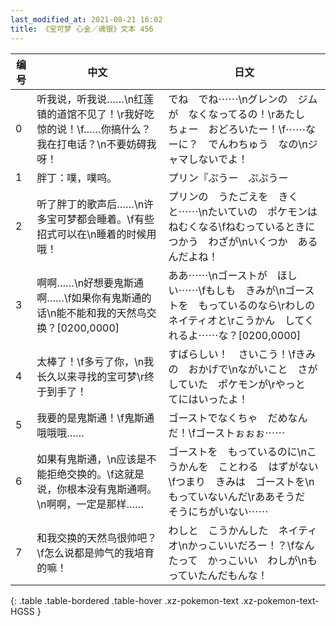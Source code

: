```yaml
---
last_modified_at: 2021-08-21 16:02
title: 《宝可梦 心金／魂银》文本 456
---
```

| 编号 | 中文 | 日文 |
| ---- | ---- | ---- |
| 0 | 听我说，听我说……\n红莲镇的道馆不见了！\r我好吃惊的说！\f……你搞什么？我在打电话？\n不要妨碍我呀！ | でね　でね⋯⋯\nグレンの　ジムが　なくなってるの！\rあたし　ちょー　おどろいたー！\f⋯⋯なーに？　でんわちゅう　なの\nジャマしないでよ！ |
| 1 | 胖丁：噗，噗呜。 | プリン『ぷうー　ぷぷうー |
| 2 | 听了胖丁的歌声后……\n许多宝可梦都会睡着。\f有些招式可以在\n睡着的时候用哦！ | プリンの　うたごえを　きくと⋯⋯\nたいていの　ポケモンは　ねむくなる\fねむっているときに　つかう　わざが\nいくつか　あるんだよね！ |
| 3 | 啊啊……\n好想要鬼斯通啊……\f如果你有鬼斯通的话\n能不能和我的天然鸟交换？[0200,0000] | ああ⋯⋯\nゴーストが　ほしい⋯⋯\fもしも　きみが\nゴーストを　もっているのなら\rわしの　ネイティオと\rこうかん　してくれるよ⋯⋯な？[0200,0000] |
| 4 | 太棒了！\f多亏了你，\n我长久以来寻找的宝可梦\r终于到手了！ | すばらしい！　さいこう！\fきみの　おかげで\nながいこと　さがしていた　ポケモンが\rやっと　てにはいったよ！ |
| 5 | 我要的是鬼斯通！\f鬼斯通哦哦哦…… | ゴーストでなくちゃ　だめなんだ！\fゴーストぉぉぉ⋯⋯ |
| 6 | 如果有鬼斯通，\n应该是不能拒绝交换的。\f这就是说，你根本没有鬼斯通啊。\n啊啊，一定是那样…… | ゴーストを　もっているのに\nこうかんを　ことわる　はずがない\fつまり　きみは　ゴーストを\nもっていないんだ\rああそうだ　そうにちがいない⋯⋯ |
| 7 | 和我交换的天然鸟很帅吧？\f怎么说都是帅气的我培育的嘛！ | わしと　こうかんした　ネイティオ\nかっこいいだろー！？\fなんたって　かっこいい　わしが\nもっていたんだもんな！ |
{: .table .table-bordered .table-hover .xz-pokemon-text .xz-pokemon-text-HGSS }
